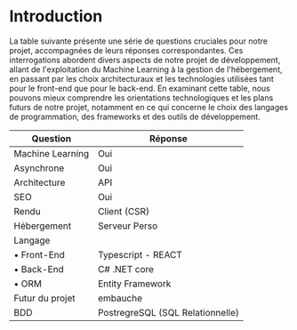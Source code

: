 # Introduction
La table suivante présente une série de questions cruciales pour notre projet, accompagnées de leurs réponses correspondantes. Ces interrogations abordent divers aspects de notre projet de développement, allant de l'exploitation du Machine Learning à la gestion de l'hébergement, en passant par les choix architecturaux et les technologies utilisées tant pour le front-end que pour le back-end. En examinant cette table, nous pouvons mieux comprendre les orientations technologiques et les plans futurs de notre projet, notamment en ce qui concerne le choix des langages de programmation, des frameworks et des outils de développement.



| Question  | Réponse  |
|---|---|
| Machine Learning  | Oui |
| Asynchrone  | Oui |
| Architecture | API |
| SEO | Oui |
| Rendu | Client (CSR) |
| Hébergement | Serveur Perso |
| Langage |  |
| • Front-End | Typescript - REACT |
| • Back-End | C# .NET core  |
| • ORM | Entity Framework|
|Futur du projet| embauche |
| BDD | PostregreSQL (SQL Relationnelle) |
